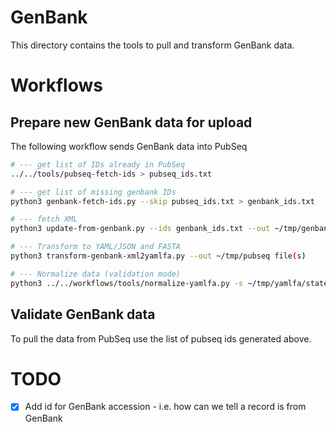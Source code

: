 # GenBank

This directory contains the tools to pull and transform
GenBank data.

# Workflows

## Prepare new GenBank data for upload

The following workflow sends GenBank data into PubSeq

```sh
# --- get list of IDs already in PubSeq
../../tools/pubseq-fetch-ids > pubseq_ids.txt

# --- get list of missing genbank IDs
python3 genbank-fetch-ids.py --skip pubseq_ids.txt > genbank_ids.txt

# --- fetch XML
python3 update-from-genbank.py --ids genbank_ids.txt --out ~/tmp/genbank

# --- Transform to YAML/JSON and FASTA
python3 transform-genbank-xml2yamlfa.py --out ~/tmp/pubseq file(s)

# --- Normalize data (validation mode)
python3 ../../workflows/tools/normalize-yamlfa.py -s ~/tmp/yamlfa/state.json --species ncbi_host_species.csv --specimen specimen.csv --validate

```

## Validate GenBank data

To pull the data from PubSeq use the list of pubseq ids generated
above.



# TODO

- [X] Add id for GenBank accession - i.e. how can we tell a record is from GenBank

